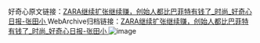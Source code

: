 好奇心原文链接：[ZARA继续扩张继续赚，创始人都比巴菲特有钱了_时尚_好奇心日报-张田小 ](https://www.qdaily.com/articles/10701.html)
WebArchive归档链接：[ZARA继续扩张继续赚，创始人都比巴菲特有钱了_时尚_好奇心日报-张田小 ](http://web.archive.org/web/20190623163150/https://www.qdaily.com/articles/10701.html)
![image](http://ww3.sinaimg.cn/large/007d5XDply1g3wc7k0j87j30u02g2h87)
